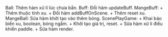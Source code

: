 Ball: Thêm hàm xử lí lúc chưa bắn.
Buff: Đổi hàm updateBuff.
MangeBuff: + Thêm thuộc tính xu.
           + Đổi hàm addBuffOnScene.
           + Thêm reset xu.
MangeBall: Sửa hàm khởi tạo vào thêm bóng.
ScenePlayGame: + Khai báo biến xu, boolean, bóng ngắm.
               + Khởi tạo giá trị, reset.
               + Sửa hàm xử lí điều khiển paddle.
               + Sửa hàm render.
